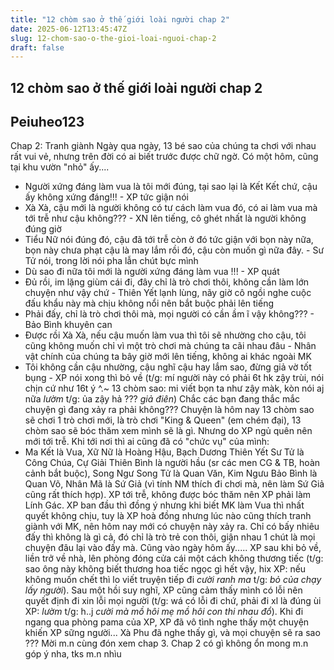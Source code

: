 ```yaml
---
title: "12 chòm sao ở thế giới loài người chap 2"
date: 2025-06-12T13:45:47Z
slug: 12-chom-sao-o-the-gioi-loai-nguoi-chap-2
draft: false
---
```


## 12 chòm sao ở thế giới loài người chap 2

## Peiuheo123

Chap 2: Tranh giành
   Ngày qua ngày, 13 bé sao của chúng ta chơi với nhau rất vui vẻ, nhưng trên đời có ai biết trước được chữ ngờ. Có một hôm, cũng tại khu vườn "nhỏ" ấy....
- Người xứng đáng làm vua là tôi mới đúng, tại sao lại là Kết Kết chứ, cậu ấy không xứng đáng!!! - XP tức giận nói
- Xà Xà, cậu mới là người không có tư cách làm vua đó, có ai làm vua mà tới trễ như cậu không??? - XN lên tiếng, cô ghét nhất là người không đúng giờ
- Tiểu Nữ nói đúng đó, cậu đã tới trễ còn ở đó tức giận với bọn này nữa, bọn này chưa phạt cậu là may lắm rồi đó, cậu còn muốn gì nữa đây. - Sư Tử nói, trong lời nói pha lẫn chút bực mình
- Dù sao đi nữa tôi mới là người xứng đáng làm vua !!! - XP quát
- Đủ rồi, im lặng giùm cái đi, đây chỉ là trò chơi thôi, không cần làm lớn chuyện như vậy chứ - Thiên Yết lạnh lùng, nãy giờ cô ngồi nghe cuộc đấu khẩu này mà chịu không nổi nên bắt buộc phải lên tiếng
- Phải đấy, chỉ là trò chơi thôi mà, mọi người có cần ầm ĩ vậy không??? - Bảo Bình khuyên can 
- Được rồi Xà Xà, nếu cậu muốn làm vua thì tôi sẽ nhường cho cậu, tôi cũng không muốn chỉ vì một trò chơi mà chúng ta cãi nhau đâu - Nhân vật chính của chúng ta bây giờ mới lên tiếng, không ai khác ngoài MK
- Tôi không cần cậu nhường, cậu nghĩ cậu hay lắm sao, đừng giả vờ tốt bụng - XP nói xong thì bỏ về
(t/g: mí người này có phải 6t hk zậy trùi, nói chịn cứ như 16t ý ^.~ 13 chòm sao: mi viết bọn ta như zậy màk, kòn nói aj nữa *lườm* t/g: ủa zậy hả ??? *giả điên*)
    Chắc các bạn đang thắc mắc chuyện gì đang xảy ra phải không??? Chuyện là hôm nay 13 chòm sao sẽ chơi 1 trò chơi mới, là trò chơi "King & Queen" (em chém đại), 13 chòm sao sẽ bóc thăm xem mình sẽ là gì. Nhưng do XP ngủ quên nên mới tới trễ. Khi tới nơi thì ai cũng đã có "chức vụ" của mình: 
- Ma Kết là Vua, Xữ Nữ là Hoàng Hậu, Bạch Dương Thiên Yết Sư Tử là Công Chúa, Cự Giải Thiên Bình là người hầu (sr các men CG & TB, hoàn cảnh bắt buộc), Song Ngư Song Tử là Quan Văn, Kim Ngưu Bảo Bình là Quan Võ, Nhân Mã là Sứ Giả (vì tính NM thích đi chơi mà, nên làm Sứ Giả cũng rất thích hợp).
XP tới trễ, không được bóc thăm nên XP phải làm Lính Gác. XP ban đầu thì đồng ý nhưng khi biết MK làm Vua thì nhất quyết không chịu, tuy là XP hoà đồng nhưng lúc nào cũng thích tranh giành với MK, nên hôm nay mới có chuyện này xảy ra.
    Chỉ có bấy nhiêu đấy thì không là gì cả, đó chỉ là trò trẻ con thôi, giận nhau 1 chút là mọi chuyện đâu lại vào đấy mà. Cũng vào ngày hôm ấy..... 
     XP sau khi bỏ về, liền trở về nhà, lên phòng đóng cửa cái một cách không thương tiếc (t/g: sao ông này không biết thương hoa tiếc ngọc gì hết vậy, hix XP: nếu không muốn chết thì lo viết truyện tiếp đi *cười ranh ma* t/g: *bỏ của chạy lấy người*). Sau một hồi suy nghĩ, XP cũng cảm thấy mình có lỗi nên quyết định đi xin lỗi mọi người (t/g: wá có lỗi đi chứ, phải đi xl là đúng ùi XP: *lườm* t/g: h..j *cười mà mồ hôi mẹ mồ hôi con thi nhau đổ*). Khi đi ngang qua phòng pama của XP, XP đã vô tình nghe thấy một chuyện khiến XP sững người...
     Xà Phu đã nghe thấy gì, và mọi chuyện sẽ ra sao ??? Mời m.n cùng đón xem chap 3. Chap 2 có gì không ổn mong m.n góp ý nha, tks m.n nhìu